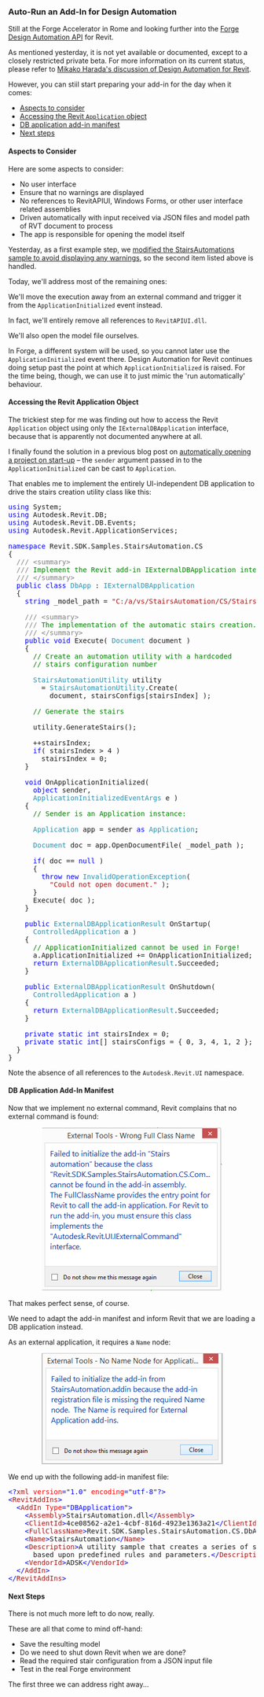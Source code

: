 <head>
<meta http-equiv="Content-Type" content="text/html; charset=utf-8">
<link rel="stylesheet" type="text/css" href="bc.css">
<script src="https://cdn.rawgit.com/google/code-prettify/master/loader/run_prettify.js" type="text/javascript"></script>
</head>

<!---

the #RevitAPI @AutodeskRevit #bim #dynamobim @AutodeskForge #ForgeDevCon 

Still at the Forge Accelerator in Rome and looking further into
the Forge Design Automation API for Revit.
Althpough it is not yet available or documented, you can still start preparing your add-in for the day when it comes
&ndash; Aspects to consider
&ndash; Accessing the Revit <code>Application</code> object
&ndash; DB application add-in manifest
&ndash; Next steps...

-->

### Auto-Run an Add-In for Design Automation

Still at the Forge Accelerator in Rome and looking further into
the [Forge](https://autodesk-forge.github.io)
[Design Automation API](https://forge.autodesk.com/en/docs/design-automation/v2/overview) for Revit.

As mentioned yesterday, it is not yet available or documented, except to a closely restricted private beta.
For more information on its current status, please refer to
[Mikako Harada's discussion of Design Automation for Revit](https://fieldofviewblog.wordpress.com/revit).

However, you can stiil start preparing your add-in for the day when it comes:

- [Aspects to consider](#2) 
- [Accessing the Revit `Application` object](#3) 
- [DB application add-in manifest](#4) 
- [Next steps](#5)


#### <a name="2"></a> Aspects to Consider

Here are some aspects to consider:

- No user interface
- Ensure that no warnings are displayed <!-- <br/>&ndash; done, cf. yesterday's discussion on [swallowing StairsAutomation warnings](http://thebuildingcoder.typepad.com/blog/2018/09/swallowing-stairsautomation-warnings.html) -->
- No references to RevitAPIUI, Windows Forms, or other user interface related assemblies
- Driven automatically with input received via JSON files and model path of RVT document to process
- The app is responsible for opening the model itself

Yesterday, as a first example step,
we [modified the StairsAutomations sample to avoid displaying any warnings](http://thebuildingcoder.typepad.com/blog/2018/09/swallowing-stairsautomation-warnings.html),
so the second item listed above is handled.

Today, we'll address most of the remaining ones:

We'll move the execution away from an external command and trigger it from the `ApplicationInitialized` event instead.

In fact, we'll entirely remove all references to `RevitAPIUI.dll`.

We'll also open the model file ourselves.

In Forge, a different system will be used, so you cannot later use the `ApplicationInitialized` event there.
Design Automation for Revit continues doing setup past the point at which `ApplicationInitialized` is raised.
For the time being, though, we can use it to just mimic the 'run automatically' behaviour.


#### <a name="3"></a> Accessing the Revit Application Object

The trickiest step for me was finding out how to access the Revit `Application` object using only the `IExternalDBApplication` interface, because that is apparently not documented anywhere at all.

I finally found the solution in a previous blog post
on [automatically opening a project on start-up](http://thebuildingcoder.typepad.com/blog/2015/03/automatically-open-a-project-on-startup.html) &ndash;
the `sender` argument passed in to the `ApplicationInitialized` can be cast to `Application`.

That enables me to implement the entirely UI-independent DB application to drive the stairs creation utility class like this:

<pre class="code">
<span style="color:blue;">using</span>&nbsp;System;
<span style="color:blue;">using</span>&nbsp;Autodesk.Revit.DB;
<span style="color:blue;">using</span>&nbsp;Autodesk.Revit.DB.Events;
<span style="color:blue;">using</span>&nbsp;Autodesk.Revit.ApplicationServices;
 
<span style="color:blue;">namespace</span>&nbsp;Revit.SDK.Samples.StairsAutomation.CS
{
&nbsp;&nbsp;<span style="color:gray;">///</span><span style="color:green;">&nbsp;</span><span style="color:gray;">&lt;</span><span style="color:gray;">summary</span><span style="color:gray;">&gt;</span>
&nbsp;&nbsp;<span style="color:gray;">///</span><span style="color:green;">&nbsp;Implement&nbsp;the&nbsp;Revit&nbsp;add-in&nbsp;IExternalDBApplication&nbsp;interface</span>
&nbsp;&nbsp;<span style="color:gray;">///</span><span style="color:green;">&nbsp;</span><span style="color:gray;">&lt;/</span><span style="color:gray;">summary</span><span style="color:gray;">&gt;</span>
&nbsp;&nbsp;<span style="color:blue;">public</span>&nbsp;<span style="color:blue;">class</span>&nbsp;<span style="color:#2b91af;">DbApp</span>&nbsp;:&nbsp;<span style="color:#2b91af;">IExternalDBApplication</span>
&nbsp;&nbsp;{
&nbsp;&nbsp;&nbsp;&nbsp;<span style="color:blue;">string</span>&nbsp;_model_path&nbsp;=&nbsp;<span style="color:#a31515;">&quot;C:/a/vs/StairsAutomation/CS/Stairs_automation_2019_1.rvt&quot;</span>;
 
&nbsp;&nbsp;&nbsp;&nbsp;<span style="color:gray;">///</span><span style="color:green;">&nbsp;</span><span style="color:gray;">&lt;</span><span style="color:gray;">summary</span><span style="color:gray;">&gt;</span>
&nbsp;&nbsp;&nbsp;&nbsp;<span style="color:gray;">///</span><span style="color:green;">&nbsp;The&nbsp;implementation&nbsp;of&nbsp;the&nbsp;automatic&nbsp;stairs&nbsp;creation.</span>
&nbsp;&nbsp;&nbsp;&nbsp;<span style="color:gray;">///</span><span style="color:green;">&nbsp;</span><span style="color:gray;">&lt;/</span><span style="color:gray;">summary</span><span style="color:gray;">&gt;</span>
&nbsp;&nbsp;&nbsp;&nbsp;<span style="color:blue;">public</span>&nbsp;<span style="color:blue;">void</span>&nbsp;Execute(&nbsp;<span style="color:#2b91af;">Document</span>&nbsp;document&nbsp;)
&nbsp;&nbsp;&nbsp;&nbsp;{
&nbsp;&nbsp;&nbsp;&nbsp;&nbsp;&nbsp;<span style="color:green;">//&nbsp;Create&nbsp;an&nbsp;automation&nbsp;utility&nbsp;with&nbsp;a&nbsp;hardcoded&nbsp;</span>
&nbsp;&nbsp;&nbsp;&nbsp;&nbsp;&nbsp;<span style="color:green;">//&nbsp;stairs&nbsp;configuration&nbsp;number</span>
 
&nbsp;&nbsp;&nbsp;&nbsp;&nbsp;&nbsp;<span style="color:#2b91af;">StairsAutomationUtility</span>&nbsp;utility
&nbsp;&nbsp;&nbsp;&nbsp;&nbsp;&nbsp;&nbsp;&nbsp;=&nbsp;<span style="color:#2b91af;">StairsAutomationUtility</span>.Create(
&nbsp;&nbsp;&nbsp;&nbsp;&nbsp;&nbsp;&nbsp;&nbsp;&nbsp;&nbsp;document,&nbsp;stairsConfigs[stairsIndex]&nbsp;);
 
&nbsp;&nbsp;&nbsp;&nbsp;&nbsp;&nbsp;<span style="color:green;">//&nbsp;Generate&nbsp;the&nbsp;stairs</span>
 
&nbsp;&nbsp;&nbsp;&nbsp;&nbsp;&nbsp;utility.GenerateStairs();
 
&nbsp;&nbsp;&nbsp;&nbsp;&nbsp;&nbsp;++stairsIndex;
&nbsp;&nbsp;&nbsp;&nbsp;&nbsp;&nbsp;<span style="color:blue;">if</span>(&nbsp;stairsIndex&nbsp;&gt;&nbsp;4&nbsp;)
&nbsp;&nbsp;&nbsp;&nbsp;&nbsp;&nbsp;&nbsp;&nbsp;stairsIndex&nbsp;=&nbsp;0;
&nbsp;&nbsp;&nbsp;&nbsp;}
 
&nbsp;&nbsp;&nbsp;&nbsp;<span style="color:blue;">void</span>&nbsp;OnApplicationInitialized(
&nbsp;&nbsp;&nbsp;&nbsp;&nbsp;&nbsp;<span style="color:blue;">object</span>&nbsp;sender,
&nbsp;&nbsp;&nbsp;&nbsp;&nbsp;&nbsp;<span style="color:#2b91af;">ApplicationInitializedEventArgs</span>&nbsp;e&nbsp;)
&nbsp;&nbsp;&nbsp;&nbsp;{
&nbsp;&nbsp;&nbsp;&nbsp;&nbsp;&nbsp;<span style="color:green;">//&nbsp;Sender&nbsp;is&nbsp;an&nbsp;Application&nbsp;instance:</span>
 
&nbsp;&nbsp;&nbsp;&nbsp;&nbsp;&nbsp;<span style="color:#2b91af;">Application</span>&nbsp;app&nbsp;=&nbsp;sender&nbsp;<span style="color:blue;">as</span>&nbsp;<span style="color:#2b91af;">Application</span>;
 
&nbsp;&nbsp;&nbsp;&nbsp;&nbsp;&nbsp;<span style="color:#2b91af;">Document</span>&nbsp;doc&nbsp;=&nbsp;app.OpenDocumentFile(&nbsp;_model_path&nbsp;);
 
&nbsp;&nbsp;&nbsp;&nbsp;&nbsp;&nbsp;<span style="color:blue;">if</span>(&nbsp;doc&nbsp;==&nbsp;<span style="color:blue;">null</span>&nbsp;)
&nbsp;&nbsp;&nbsp;&nbsp;&nbsp;&nbsp;{
&nbsp;&nbsp;&nbsp;&nbsp;&nbsp;&nbsp;&nbsp;&nbsp;<span style="color:blue;">throw</span>&nbsp;<span style="color:blue;">new</span>&nbsp;<span style="color:#2b91af;">InvalidOperationException</span>(
&nbsp;&nbsp;&nbsp;&nbsp;&nbsp;&nbsp;&nbsp;&nbsp;&nbsp;&nbsp;<span style="color:#a31515;">&quot;Could&nbsp;not&nbsp;open&nbsp;document.&quot;</span>&nbsp;);
&nbsp;&nbsp;&nbsp;&nbsp;&nbsp;&nbsp;}
&nbsp;&nbsp;&nbsp;&nbsp;&nbsp;&nbsp;Execute(&nbsp;doc&nbsp;);
&nbsp;&nbsp;&nbsp;&nbsp;}
 
&nbsp;&nbsp;&nbsp;&nbsp;<span style="color:blue;">public</span>&nbsp;<span style="color:#2b91af;">ExternalDBApplicationResult</span>&nbsp;OnStartup(
&nbsp;&nbsp;&nbsp;&nbsp;&nbsp;&nbsp;<span style="color:#2b91af;">ControlledApplication</span>&nbsp;a&nbsp;)
&nbsp;&nbsp;&nbsp;&nbsp;{
&nbsp;&nbsp;&nbsp;&nbsp;&nbsp;&nbsp;<span style="color:green;">//&nbsp;ApplicationInitialized&nbsp;cannot&nbsp;be&nbsp;used&nbsp;in&nbsp;Forge!</span>
&nbsp;&nbsp;&nbsp;&nbsp;&nbsp;&nbsp;a.ApplicationInitialized&nbsp;+=&nbsp;OnApplicationInitialized;
&nbsp;&nbsp;&nbsp;&nbsp;&nbsp;&nbsp;<span style="color:blue;">return</span>&nbsp;<span style="color:#2b91af;">ExternalDBApplicationResult</span>.Succeeded;
&nbsp;&nbsp;&nbsp;&nbsp;}
 
&nbsp;&nbsp;&nbsp;&nbsp;<span style="color:blue;">public</span>&nbsp;<span style="color:#2b91af;">ExternalDBApplicationResult</span>&nbsp;OnShutdown(
&nbsp;&nbsp;&nbsp;&nbsp;&nbsp;&nbsp;<span style="color:#2b91af;">ControlledApplication</span>&nbsp;a&nbsp;)
&nbsp;&nbsp;&nbsp;&nbsp;{
&nbsp;&nbsp;&nbsp;&nbsp;&nbsp;&nbsp;<span style="color:blue;">return</span>&nbsp;<span style="color:#2b91af;">ExternalDBApplicationResult</span>.Succeeded;
&nbsp;&nbsp;&nbsp;&nbsp;}
 
&nbsp;&nbsp;&nbsp;&nbsp;<span style="color:blue;">private</span>&nbsp;<span style="color:blue;">static</span>&nbsp;<span style="color:blue;">int</span>&nbsp;stairsIndex&nbsp;=&nbsp;0;
&nbsp;&nbsp;&nbsp;&nbsp;<span style="color:blue;">private</span>&nbsp;<span style="color:blue;">static</span>&nbsp;<span style="color:blue;">int</span>[]&nbsp;stairsConfigs&nbsp;=&nbsp;{&nbsp;0,&nbsp;3,&nbsp;4,&nbsp;1,&nbsp;2&nbsp;};
&nbsp;&nbsp;}
}
</pre>

Note the absence of all references to the `Autodesk.Revit.UI` namespace.


#### <a name="4"></a> DB Application Add-In Manifest

Now that we implement no external command, Revit complains that no external command is found:

<center>
<img src="img/external_command_not_found.png" alt="External command not found" width="366">
</center>

That makes perfect sense, of course.

We need to adapt the add-in manifest and inform Revit that we are loading a DB application instead.

As an external application, it requires a `Name` node:

<center>
<img src="img/external_application_requires_name_node.png" alt="External application requires a Name node" width="369">
</center>

We end up with the following add-in manifest file:

<pre class="code">
<span style="color:blue;">&lt;?</span><span style="color:#a31515;">xml</span><span style="color:blue;">&nbsp;</span><span style="color:red;">version</span><span style="color:blue;">=</span>&quot;<span style="color:blue;">1.0</span>&quot;<span style="color:blue;">&nbsp;</span><span style="color:red;">encoding</span><span style="color:blue;">=</span>&quot;<span style="color:blue;">utf-8</span>&quot;<span style="color:blue;">?&gt;</span>
<span style="color:blue;">&lt;</span><span style="color:#a31515;">RevitAddIns</span><span style="color:blue;">&gt;</span>
<span style="color:blue;">&nbsp;&nbsp;&lt;</span><span style="color:#a31515;">AddIn</span><span style="color:blue;">&nbsp;</span><span style="color:red;">Type</span><span style="color:blue;">=</span>&quot;<span style="color:blue;">DBApplication</span>&quot;<span style="color:blue;">&gt;</span>
<span style="color:blue;">&nbsp;&nbsp;&nbsp;&nbsp;&lt;</span><span style="color:#a31515;">Assembly</span><span style="color:blue;">&gt;</span>StairsAutomation.dll<span style="color:blue;">&lt;/</span><span style="color:#a31515;">Assembly</span><span style="color:blue;">&gt;</span>
<span style="color:blue;">&nbsp;&nbsp;&nbsp;&nbsp;&lt;</span><span style="color:#a31515;">ClientId</span><span style="color:blue;">&gt;</span>4ce08562-a2e1-4cbf-816d-4923e1363a21<span style="color:blue;">&lt;/</span><span style="color:#a31515;">ClientId</span><span style="color:blue;">&gt;</span>
<span style="color:blue;">&nbsp;&nbsp;&nbsp;&nbsp;&lt;</span><span style="color:#a31515;">FullClassName</span><span style="color:blue;">&gt;</span>Revit.SDK.Samples.StairsAutomation.CS.DbApp<span style="color:blue;">&lt;/</span><span style="color:#a31515;">FullClassName</span><span style="color:blue;">&gt;</span>
<span style="color:blue;">&nbsp;&nbsp;&nbsp;&nbsp;&lt;</span><span style="color:#a31515;">Name</span><span style="color:blue;">&gt;</span>StairsAutomation<span style="color:blue;">&lt;/</span><span style="color:#a31515;">Name</span><span style="color:blue;">&gt;</span>
<span style="color:blue;">&nbsp;&nbsp;&nbsp;&nbsp;&lt;</span><span style="color:#a31515;">Description</span><span style="color:blue;">&gt;</span>A&nbsp;utility&nbsp;sample&nbsp;that&nbsp;creates&nbsp;a&nbsp;series&nbsp;of&nbsp;stairs,&nbsp;stairs&nbsp;runs&nbsp;and&nbsp;stairs&nbsp;landings&nbsp;configurations&nbsp;
&nbsp;&nbsp;&nbsp;&nbsp;&nbsp;&nbsp;based&nbsp;upon&nbsp;predefined&nbsp;rules&nbsp;and&nbsp;parameters.<span style="color:blue;">&lt;/</span><span style="color:#a31515;">Description</span><span style="color:blue;">&gt;</span>
<span style="color:blue;">&nbsp;&nbsp;&nbsp;&nbsp;&lt;</span><span style="color:#a31515;">VendorId</span><span style="color:blue;">&gt;</span>ADSK<span style="color:blue;">&lt;/</span><span style="color:#a31515;">VendorId</span><span style="color:blue;">&gt;</span>
<span style="color:blue;">&nbsp;&nbsp;&lt;/</span><span style="color:#a31515;">AddIn</span><span style="color:blue;">&gt;</span>
<span style="color:blue;">&lt;/</span><span style="color:#a31515;">RevitAddIns</span><span style="color:blue;">&gt;</span>
</pre>

#### <a name="5"></a> Next Steps

There is not much more left to do now, really.

These are all that come to mind off-hand:

- Save the resulting model
- Do we need to shut down Revit when we are done?
- Read the required stair configuration from a JSON input file
- Test in the real Forge environment

The first three we can address right away...

<!--
<hr/>

# How to convert your addin to work with Design Automation for Revit

Thank you so much for participating in our beta! This is our current documentation on how to get started. This documentation is also something for which we are seeking feedback, so don't hesitate to e-mail or talk to us on Slack as things don't work or don't make sense. 

## Start with a small subset of your code

You'll want to start with a single operation. Converting an External Command may be a good idea. 

## Referencing the DesignAutomationBridge DLL

Download the `DesignAutomationBridge.dll` and add it as a dependency for your project.

## Convert your IExternalApplication or IExternalCommand to IExternalDBApplication

You won't be adding any buttons or ribbon commands, since there won't be any UI interaction. 

You will need to implement `OnStartup` and `OnShutdown`. These functions will get a `ControlledApplication` instead of a `UIControlledApplication`. The functions return an `ExternalDBApplicationResult` object. 

    using Autodesk.Revit.ApplicationServices;
    using Autodesk.Revit.DB;
    using DesignAutomationFramework;
    namespace DeleteWalls
    {    
      [Autodesk.Revit.Attributes.Regeneration(Autodesk.Revit.Attributes.RegenerationOption.Manual)]
      [Autodesk.Revit.Attributes.Transaction(Autodesk.Revit.Attributes.TransactionMode.Manual)]
      public class DeleteWallsApp : IExternalDBApplication
      {
        public ExternalDBApplicationResult OnStartup(Autodesk.Revit.ApplicationServices.ControlledApplication app)
        {
          return ExternalDBApplicationResult.Succeeded;
        }
  
        public ExternalDBApplicationResult OnShutdown(Autodesk.Revit.ApplicationServices.ControlledApplication app)
        {
          return ExternalDBApplicationResult.Succeeded;
        }
      }
    }

The .addin file can go in the normal place, but the addin type is `DBApplication`.

- Don't include references to RevitAPIUI! (Don't include WPF or Windows Forms or anything either, but we do not currently have a way to check this.) There's no UI interaction, so anything that pops up a dialog expecting user input will hang the system. 

## Add a reference to DesignAutomationBridge.dll and add an event handler for DesignAutomationReady

Add a reference `DesignAutomationBridge.dll`.  

> For a C# project in Visual Studio, this is done by opening the Solution Explorer, finding your C# project, expanding its contents, right-clicking on the References node and doing “Add Reference…”  
> In the Reference Manager dialog, use the “Browse…” button to browse to DesignAutomationBridge.dll.  Click “Add” and then “OK” to add the reference to your project.

The `DesignAutomationBridge` defines an event `DesignAutomationReadyEvent`. Revit's engine will raise this event when it's ready for you to run your addin. You should execute your code inside the event handler. 

    public class DeleteWallsApp : IExternalDBApplication
    {
      public ExternalDBApplicationResult OnStartup(Autodesk.Revit.ApplicationServices.ControlledApplication app)
      {
        DesignAutomationBridge.DesignAutomationReadyEvent += HandleDesignAutomationReadyEvent;
        return ExternalDBApplicationResult.Succeeded;
      } 
      public void HandleDesignAutomationReadyEvent(object sender, DesignAutomationReadyEventArgs e)
      {
        e.Succeeded = true;
        DeleteAllWalls(e.DesignAutomationData);
      }
    }

The event will give you a path `DesignAutomationData.MainModelPath` to the "main" model indicated in the WorkItem's arguments. (We do not pre-open this model for you.) There is also a success/failure argument `DesignAutomationReadyEventArgs.Succeeded` you should set; it will let the service know whether potential failures happened in your code or elsewhere. 

Any files you load or create should be put into the working directory. On the cloud your write access is limited to the working directory and its children.
 
## Handle failures encountered by Revit

A fundamental feature in Revit is how warnings and errors (collectively referred to as "failures") are handled.  Understand your options for [handling failures](../FailureProcessor/) in Revit and implement a failure handling strategy in your application.

## Check that it works locally

We are currently working on an application which will make testing more convenient. However, we have provided an alternate way of testing:

#### Handling Revit's `ApplicationInitialized` Event

Don't use this event on the cloud, because Design Automation for Revit continues doing setup past the point at which `ApplicationInitialized` is raised. Locally it should mimic the "run automatically" behavior. For example, in `DeleteWalls`, we can do this:

    public class DeleteWallsApp : IExternalDBApplication
    {
      public ExternalDBApplicationResult OnStartup(Autodesk.Revit.ApplicationServices.ControlledApplication app)
      {
        //Stop handling the event used by jobs on the cloud:
        //DesignAutomationBridge.DesignAutomationReadyEvent += HandleDesignAutomationReadyEvent;
        // And instead execute the code when desktop Revit is initialized.
        app.ApplicationInitialized += HandleApplicationInitializedEvent;
        return ExternalDBApplicationResult.Succeeded;
      }
      
      //public void HandleDesignAutomationReadyEvent(object sender, DesignAutomationReadyEventArgs e)
      //{
      //  e.Succeeded = true;
      //  DeleteAllWalls(e.DesignAutomationData);
      //}
      
      public void HandleApplicationInitializedEvent(object sender, Autodesk.Revit.DB.Events.ApplicationInitializedEventArgs e)
      {
        Autodesk.Revit.ApplicationServices.Application app = sender as Autodesk.Revit.ApplicationServices.Application;
        // We don't need to provide the file
        DesignAutomationData data = new DesignAutomationData(app, "/path/to/file.rvt");
        DeleteAllWalls(data);
      }
    }

Additionally, we must provide the .addin file to Revit. We added [this addin file](../DeleteWalls/DeleteWallsApp/DeleteWalls.addin) to `C:\ProgramData\Autodesk\Revit\Addins\2018\` (or `2019` if the target is Revit 2019) and changed `<Assembly>` to point to our DLL:

- &lt;Assembly&gt;C:\test\DeleteWalls\DeleteWallsTest\bin\Debug\DeleteWalls.dll&lt;/Assembly&gt;

This way, we are able to run this locally without any UI intervention on Revit startup. See [this guide](http://usa.autodesk.com/adsk/servlet/index?siteID=123112&id=20132893) on debugging.

**Note:** Your application cannot use the network, or write to any files outside of the current working directory. Restrictions on Design Automation for Revit can be found [here](QuotasAndRestrictions.md).
-->
